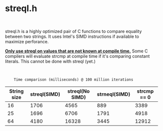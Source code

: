 # streql.h
<BR>

streql.h is a highly optimized pair of C functions to compare equality between two strings. It uses Intel's SIMD instructions if available to maximize perforance.

<ins><B>Only use streql on values that are not known at compile time.</B></ins> Some C compilers will evaluate strcmp at compile time if it's comparing constant literals. This cannot be done with streql (yet.)

<BR>

        Time comparison (milliseconds) @ 100 million iterations
|String size| streql(SIMD)  | streql(No SIMD) | strneql(SIMD) | strcmp == 0 |
|-------------| ------------- | -------------   | -------------    | ----------  |   
| 16            | 1706          | 4565            | 889             | 3389        |
| 25            | 1696          | 6706            | 1791             | 4918        |
| 64            | 4180          | 16328            | 3445             | 12912        |
